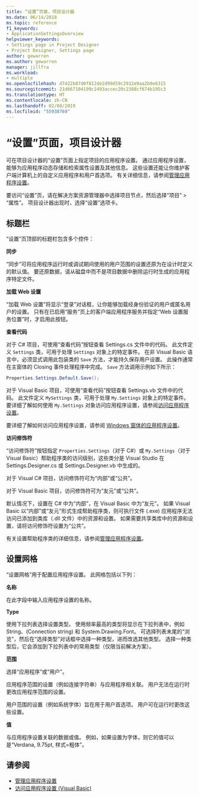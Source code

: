 ```yaml
---
title: “设置”页面，项目设计器
ms.date: 06/14/2018
ms.topic: reference
f1_keywords:
- ApplicationSettingsOverview
helpviewer_keywords:
- Settings page in Project Designer
- Project Designer, Settings page
author: gewarren
ms.author: gewarren
manager: jillfra
ms.workload:
- multiple
ms.openlocfilehash: d7422b87d0f812de2d99d59c2932e9aa2b9e6315
ms.sourcegitcommit: 21d667104199c2493accec20c2388cf674b195c3
ms.translationtype: HT
ms.contentlocale: zh-CN
ms.lasthandoff: 02/08/2019
ms.locfileid: "55938769"
---
```

# <a name="settings-page-project-designer"></a>“设置”页面，项目设计器

可在项目设计器的“设置”页面上指定项目的应用程序设置。 通过应用程序设置，能够为应用程序动态存储和检索属性设置及其他信息。 这些设置还能让你维护客户端计算机上的自定义应用程序和用户首选项。 有关详细信息，请参阅[管理应用程序设置](../managing-application-settings-dotnet.md)。

要访问“设置”页，请在解决方案资源管理器中选择项目节点，然后选择“项目” > “属性”。 项目设计器出现时，选择“设置”选项卡。

## <a name="header-bar"></a>标题栏

“设置”页顶部的标题栏包含多个控件：

**同步**

“同步”可将应用程序运行时或调试期间使用的用户范围的设置还原为在设计时定义的默认值。 要还原数据，请从磁盘中而不是项目数据中删除运行时生成的应用程序特定文件。

**加载 Web 设置**

“加载 Web 设置”将显示“登录”对话框，让你能够加载经身份验证的用户或匿名用户的设置。 只有在已启用“服务”页上的客户端应用程序服务并指定“Web 设置服务位置”时，才启用此按钮。

**查看代码**

对于 C# 项目，可使用“查看代码”按钮查看 Settings.cs 文件中的代码。 此文件定义 `Settings` 类，可用于处理 `Settings` 对象上的特定事件。 在非 Visual Basic 语言中，必须显式调用此包装类的 `Save` 方法，才能持久保存用户设置。 此操作通常在主窗体的 Closing 事件处理程序中完成。 `Save` 方法调用示例如下所示：

```csharp
Properties.Settings.Default.Save();
```

对于 Visual Basic 项目，可使用“查看代码”按钮查看 Settings.vb 文件中的代码。 此文件定义 `MySettings` 类，可用于处理 `My.Settings` 对象上的特定事件。 要详细了解如何使用 `My.Settings` 对象访问应用程序设置，请参阅[访问应用程序设置](/dotnet/visual-basic/developing-apps/programming/app-settings/accessing-application-settings)。

要详细了解如何访问应用程序设置，请参阅 [Windows 窗体的应用程序设置](/dotnet/framework/winforms/advanced/application-settings-for-windows-forms)。

**访问修饰符**

“访问修饰符”按钮指定 `Properties.Settings`（对于 C#）或 `My.Settings`（对于 Visual Basic）帮助程序类的访问级别，这些类分是 Visual Studio 在 Settings.Designer.cs 或 Settings.Designer.vb 中生成的。

对于 Visual C# 项目，访问修饰符可为“内部”或“公共”。

对于 Visual Basic 项目，访问修饰符可为“友元”或“公共”。

默认情况下，设置在 C# 中为“内部”，在 Visual Basic 中为“友元”。 如果 Visual Basic 以“内部”或“友元”形式生成帮助程序类，则可执行文件 (.exe) 应用程序无法访问已添加到类库（.dll 文件）中的资源和设置。 如果需要共享类库中的资源和设置，请将访问修饰符设置为“公共”。

有关设置帮助程序类的详细信息，请参阅[管理应用程序设置](../managing-application-settings-dotnet.md)。

## <a name="settings-grid"></a>设置网格

“设置网格”用于配置应用程序设置。 此网格包括以下列：

**名称**

在此字段中输入应用程序设置的名称。

**Type**

使用下拉列表选择设置类型。 使用频率最高的类型将显示在下拉列表中，例如 String、(Connection string) 和 System.Drawing.Font。 可选择列表末尾的“浏览”，然后在“选择类型”对话框中选择一种类型，进而改选其他类型。 选择一种类型后，它会添加到下拉列表中的常用类型（仅限当前解决方案）。

**范围**

选择“应用程序”或“用户”。

应用程序范围的设置（例如连接字符串）与应用程序相关联。 用户无法在运行时更改应用程序范围的设置。

用户范围的设置（例如系统字体）旨在用于用户首选项。 用户可在运行时更改这些设置。

**值**

与应用程序设置关联的数据或值。 例如，如果设置为字体，则它的值可以是“Verdana, 9.75pt, 样式=粗体”。

## <a name="see-also"></a>请参阅

- [管理应用程序设置](../managing-application-settings-dotnet.md)
- [访问应用程序设置 (Visual Basic)](/dotnet/visual-basic/developing-apps/programming/app-settings/accessing-application-settings)